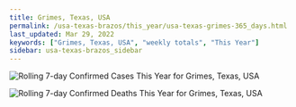 ```yaml
---
title: Grimes, Texas, USA
permalink: /usa-texas-brazos/this_year/usa-texas-grimes-365_days.html
last_updated: Mar 29, 2022
keywords: ["Grimes, Texas, USA", "weekly totals", "This Year"]
sidebar: usa-texas-brazos_sidebar
---
```


![Rolling 7-day Confirmed Cases This Year for Grimes, Texas, USA](/covid_tracker/images/graphs/usa-texas-grimes-rolling_7_days_confirmed-365_days_graph.png)

![Rolling 7-day Confirmed Deaths This Year for Grimes, Texas, USA](/covid_tracker/images/graphs/usa-texas-grimes-rolling_7_days_deaths-365_days_graph.png)
